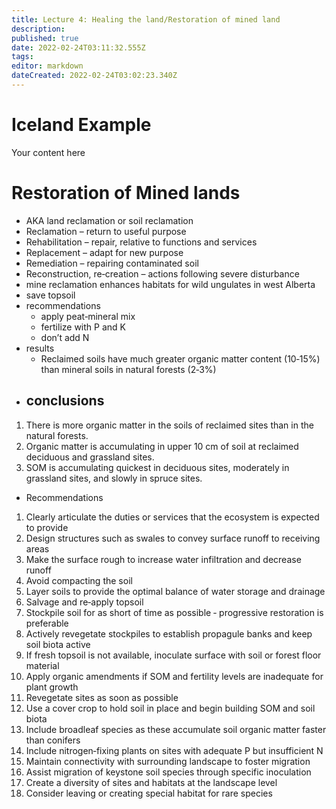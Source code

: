 ```yaml
---
title: Lecture 4: Healing the land/Restoration of mined land
description: 
published: true
date: 2022-02-24T03:11:32.555Z
tags: 
editor: markdown
dateCreated: 2022-02-24T03:02:23.340Z
---
```


# Iceland Example
Your content here
# Restoration of Mined lands
- AKA land reclamation or soil reclamation
- Reclamation – return to useful purpose
- Rehabilitation – repair, relative to functions and services
- Replacement – adapt for new purpose
- Remediation – repairing contaminated soil
- Reconstruction, re‐creation – actions following severe disturbance
- mine reclamation enhances habitats for wild ungulates in west Alberta
- save topsoil
- recommendations
	- apply peat‐mineral mix
	- fertilize with P and K
	- don’t add N
- results
	- Reclaimed soils have much greater organic matter content (10‐15%) than mineral soils in natural forests (2‐3%)
- conclusions
	- 
1. There is more organic matter in the soils of reclaimed sites than in the natural forests.
2. Organic matter is accumulating in upper 10 cm of soil at reclaimed deciduous and grassland sites.
3. SOM is accumulating quickest in deciduous sites, moderately in grassland sites, and slowly in spruce sites.

- Recommendations
1. Clearly articulate the duties or services that the ecosystem is expected to provide
2. Design structures such as swales to convey surface runoff to receiving areas
3. Make the surface rough to increase water infiltration and decrease runoff
4. Avoid compacting the soil
5. Layer soils to provide the optimal balance of water storage and drainage
6. Salvage and re‐apply topsoil
7. Stockpile soil for as short of time as possible ‐ progressive restoration is preferable
8. Actively revegetate stockpiles to establish propagule banks and keep soil biota active
9. If fresh topsoil is not available, inoculate surface with soil or forest floor material
10. Apply organic amendments if SOM and fertility levels are inadequate for plant growth
11. Revegetate sites as soon as possible
12. Use a cover crop to hold soil in place and begin building SOM and soil biota
13. Include broadleaf species as these accumulate soil organic matter faster than conifers
14. Include nitrogen‐fixing plants on sites with adequate P but insufficient N
15. Maintain connectivity with surrounding landscape to foster migration
16. Assist migration of keystone soil species through specific inoculation
17. Create a diversity of sites and habitats at the landscape level
18. Consider leaving or creating special habitat for rare species
